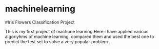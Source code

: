# machinelearning
#Iris Flowers Classification Project

This is my first project of machune learning.Here i have applied various algoriyhms of machine learning, compared them and used the best one to predict the test set to solve a very popular problem .
